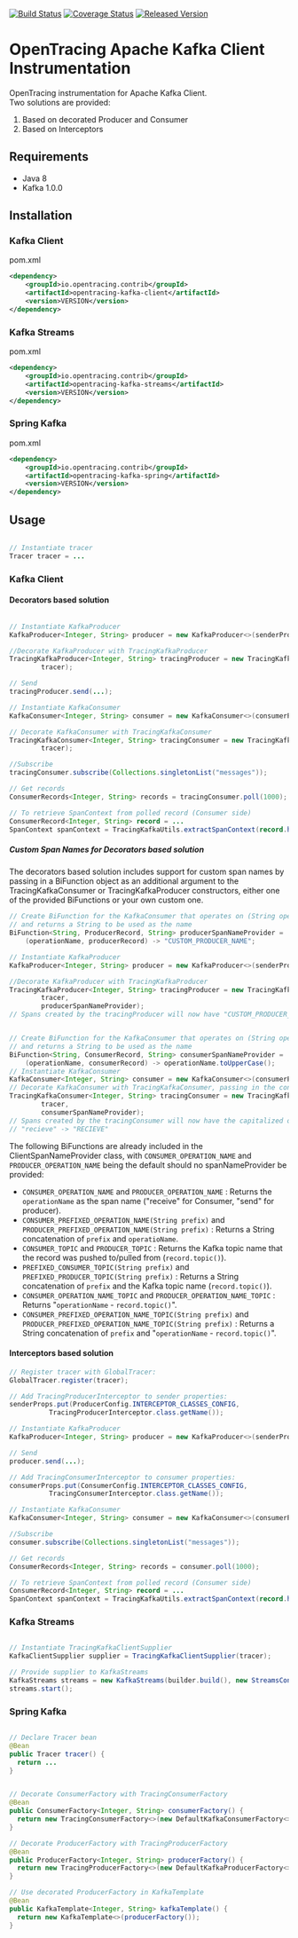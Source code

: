 [![Build Status][ci-img]][ci] [![Coverage Status][cov-img]][cov] [![Released Version][maven-img]][maven]


# OpenTracing Apache Kafka Client Instrumentation
OpenTracing instrumentation for Apache Kafka Client.    
Two solutions are provided:
1. Based on decorated Producer and Consumer
1. Based on Interceptors

## Requirements

- Java 8
- Kafka 1.0.0

## Installation

### Kafka Client

pom.xml
```xml
<dependency>
    <groupId>io.opentracing.contrib</groupId>
    <artifactId>opentracing-kafka-client</artifactId>
    <version>VERSION</version>
</dependency>
```

### Kafka Streams

pom.xml
```xml
<dependency>
    <groupId>io.opentracing.contrib</groupId>
    <artifactId>opentracing-kafka-streams</artifactId>
    <version>VERSION</version>
</dependency>
```

### Spring Kafka

pom.xml
```xml
<dependency>
    <groupId>io.opentracing.contrib</groupId>
    <artifactId>opentracing-kafka-spring</artifactId>
    <version>VERSION</version>
</dependency>
```

## Usage

```java

// Instantiate tracer
Tracer tracer = ...

```

### Kafka Client

#### Decorators based solution

```java

// Instantiate KafkaProducer
KafkaProducer<Integer, String> producer = new KafkaProducer<>(senderProps);

//Decorate KafkaProducer with TracingKafkaProducer
TracingKafkaProducer<Integer, String> tracingProducer = new TracingKafkaProducer<>(producer, 
        tracer);

// Send
tracingProducer.send(...);

// Instantiate KafkaConsumer
KafkaConsumer<Integer, String> consumer = new KafkaConsumer<>(consumerProps);

// Decorate KafkaConsumer with TracingKafkaConsumer
TracingKafkaConsumer<Integer, String> tracingConsumer = new TracingKafkaConsumer<>(consumer, 
        tracer);

//Subscribe
tracingConsumer.subscribe(Collections.singletonList("messages"));

// Get records
ConsumerRecords<Integer, String> records = tracingConsumer.poll(1000);

// To retrieve SpanContext from polled record (Consumer side)
ConsumerRecord<Integer, String> record = ...
SpanContext spanContext = TracingKafkaUtils.extractSpanContext(record.headers(), tracer);

```

##### Custom Span Names for Decorators based solution
The decorators based solution includes support for custom span names by passing in a BiFunction object as an additional
argument to the TracingKafkaConsumer or TracingKafkaProducer constructors, either one of the provided BiFunctions or
your own custom one.

```java
// Create BiFunction for the KafkaConsumer that operates on (String operationName, ProducerRecord consumerRecord)
// and returns a String to be used as the name
BiFunction<String, ProducerRecord, String> producerSpanNameProvider =
    (operationName, producerRecord) -> "CUSTOM_PRODUCER_NAME";

// Instantiate KafkaProducer
KafkaProducer<Integer, String> producer = new KafkaProducer<>(senderProps);

//Decorate KafkaProducer with TracingKafkaProducer
TracingKafkaProducer<Integer, String> tracingProducer = new TracingKafkaProducer<>(producer, 
        tracer,
        producerSpanNameProvider);
// Spans created by the tracingProducer will now have "CUSTOM_PRODUCER_NAME" as the span name.


// Create BiFunction for the KafkaConsumer that operates on (String operationName, ConsumerRecord consumerRecord)
// and returns a String to be used as the name
BiFunction<String, ConsumerRecord, String> consumerSpanNameProvider =
    (operationName, consumerRecord) -> operationName.toUpperCase();
// Instantiate KafkaConsumer
KafkaConsumer<Integer, String> consumer = new KafkaConsumer<>(consumerProps);
// Decorate KafkaConsumer with TracingKafkaConsumer, passing in the consumerSpanNameProvider BiFunction
TracingKafkaConsumer<Integer, String> tracingConsumer = new TracingKafkaConsumer<>(consumer, 
        tracer,
        consumerSpanNameProvider);
// Spans created by the tracingConsumer will now have the capitalized operation name as the span name.
// "recieve" -> "RECIEVE"
```

The following BiFunctions are already included in the ClientSpanNameProvider class, with `CONSUMER_OPERATION_NAME` and `PRODUCER_OPERATION_NAME` being the default should no
spanNameProvider be provided:

- `CONSUMER_OPERATION_NAME` and `PRODUCER_OPERATION_NAME` : Returns the `operationName` as the span name ("receive" for Consumer, "send" for producer).
- `CONSUMER_PREFIXED_OPERATION_NAME(String prefix)` and `PRODUCER_PREFIXED_OPERATION_NAME(String prefix)` : Returns a String concatenation of `prefix` and `operatioName`.
- `CONSUMER_TOPIC` and `PRODUCER_TOPIC` : Returns the Kafka topic name that the record was pushed to/pulled from (`record.topic()`).
- `PREFIXED_CONSUMER_TOPIC(String prefix)` and `PREFIXED_PRODUCER_TOPIC(String prefix)` : Returns a String concatenation of `prefix` and the Kafka topic name (`record.topic()`).
- `CONSUMER_OPERATION_NAME_TOPIC` and `PRODUCER_OPERATION_NAME_TOPIC` : Returns "`operationName` - `record.topic()`".
- `CONSUMER_PREFIXED_OPERATION_NAME_TOPIC(String prefix)` and `PRODUCER_PREFIXED_OPERATION_NAME_TOPIC(String prefix)` : Returns a String concatenation of `prefix` and "`operationName` - `record.topic()`".
    


#### Interceptors based solution
```java
// Register tracer with GlobalTracer:
GlobalTracer.register(tracer);

// Add TracingProducerInterceptor to sender properties:
senderProps.put(ProducerConfig.INTERCEPTOR_CLASSES_CONFIG, 
          TracingProducerInterceptor.class.getName());

// Instantiate KafkaProducer
KafkaProducer<Integer, String> producer = new KafkaProducer<>(senderProps);

// Send
producer.send(...);

// Add TracingConsumerInterceptor to consumer properties:
consumerProps.put(ConsumerConfig.INTERCEPTOR_CLASSES_CONFIG,
          TracingConsumerInterceptor.class.getName());

// Instantiate KafkaConsumer
KafkaConsumer<Integer, String> consumer = new KafkaConsumer<>(consumerProps);

//Subscribe
consumer.subscribe(Collections.singletonList("messages"));

// Get records
ConsumerRecords<Integer, String> records = consumer.poll(1000);

// To retrieve SpanContext from polled record (Consumer side)
ConsumerRecord<Integer, String> record = ...
SpanContext spanContext = TracingKafkaUtils.extractSpanContext(record.headers(), tracer);

```


### Kafka Streams

```java

// Instantiate TracingKafkaClientSupplier
KafkaClientSupplier supplier = TracingKafkaClientSupplier(tracer);

// Provide supplier to KafkaStreams
KafkaStreams streams = new KafkaStreams(builder.build(), new StreamsConfig(config), supplier);
streams.start();

```

### Spring Kafka

```java

// Declare Tracer bean
@Bean
public Tracer tracer() {
  return ...
}


// Decorate ConsumerFactory with TracingConsumerFactory
@Bean
public ConsumerFactory<Integer, String> consumerFactory() {
  return new TracingConsumerFactory<>(new DefaultKafkaConsumerFactory<>(consumerProps()), tracer());
}

// Decorate ProducerFactory with TracingProducerFactory
@Bean
public ProducerFactory<Integer, String> producerFactory() {
  return new TracingProducerFactory<>(new DefaultKafkaProducerFactory<>(producerProps()), tracer());
}

// Use decorated ProducerFactory in KafkaTemplate 
@Bean
public KafkaTemplate<Integer, String> kafkaTemplate() {
  return new KafkaTemplate<>(producerFactory());
}

```


[ci-img]: https://travis-ci.org/opentracing-contrib/java-kafka-client.svg?branch=master
[ci]: https://travis-ci.org/opentracing-contrib/java-kafka-client
[cov-img]: https://coveralls.io/repos/github/opentracing-contrib/java-kafka-client/badge.svg?branch=master
[cov]: https://coveralls.io/github/opentracing-contrib/java-kafka-client?branch=master
[maven-img]: https://img.shields.io/maven-central/v/io.opentracing.contrib/opentracing-kafka-client.svg
[maven]: http://search.maven.org/#search%7Cga%7C1%7Copentracing-kafka-client
